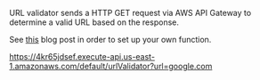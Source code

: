 URL validator sends a HTTP GET request via AWS API Gateway to determine a valid URL based on the response.

See [this](http://iacutone.github.io/post/execute-ruby-method-on-lambda-with-api-gateway/) blog post in order to set up your own function.

https://4kr65jdsef.execute-api.us-east-1.amazonaws.com/default/urlValidator?url=google.com
